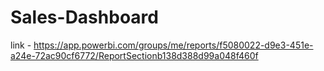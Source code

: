# Sales-Dashboard

link - https://app.powerbi.com/groups/me/reports/f5080022-d9e3-451e-a24e-72ac90cf6772/ReportSectionb138d388d99a048f460f

